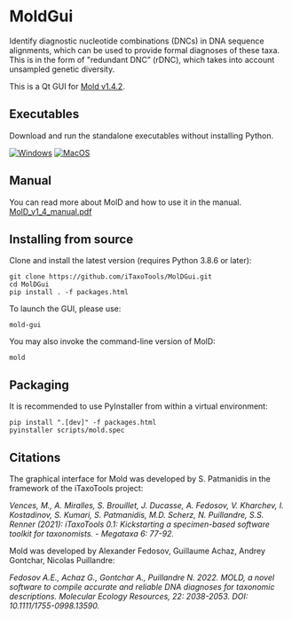 # MoldGui

Identify diagnostic nucleotide combinations (DNCs) in DNA sequence alignments, which can be used to provide formal diagnoses of these taxa. This is in the form of "redundant DNC” (rDNC), which takes into account unsampled genetic diversity.

This is a Qt GUI for [Mold v1.4.2](https://github.com/SashaFedosov/MolD/releases/tag/v1.4).

## Executables

Download and run the standalone executables without installing Python.

[![Windows](https://img.shields.io/badge/Windows-blue.svg?style=for-the-badge&logo=windows)](
    https://github.com/iTaxoTools/MolDGui/releases/download/v1.4.2/MolD-1.4.2-windows-x64.exe)
[![MacOS](https://img.shields.io/badge/macOS-slategray.svg?style=for-the-badge&logo=apple)](
    https://github.com/iTaxoTools/MolDGui/releases/download/v1.4.2/MolD-1.4.2-macos-universal2.dmg)

## Manual
You can read more about MolD and how to use it in the manual.<br>
[MolD_v1_4_manual.pdf](src/itaxotools/mold/gui/docs/MolD_v1_4_manual.pdf)

## Installing from source
Clone and install the latest version (requires Python 3.8.6 or later):
```
git clone https://github.com/iTaxoTools/MolDGui.git
cd MolDGui
pip install . -f packages.html
```

To launch the GUI, please use:
```
mold-gui
```

You may also invoke the command-line version of MolD:
```
mold
```

## Packaging

It is recommended to use PyInstaller from within a virtual environment:
```
pip install ".[dev]" -f packages.html
pyinstaller scripts/mold.spec
```


## Citations

The graphical interface for Mold was developed by S. Patmanidis in the framework of the iTaxoTools project:

<i>Vences, M., A. Miralles, S. Brouillet, J. Ducasse, A. Fedosov, V. Kharchev, I. Kostadinov, S. Kumari, S. Patmanidis, M.D. Scherz, N. Puillandre, S.S. Renner (2021):
iTaxoTools 0.1: Kickstarting a specimen-based software toolkit for taxonomists. - Megataxa 6: 77-92.</i>

Mold was developed by Alexander Fedosov, Guillaume Achaz, Andrey Gontchar, Nicolas Puillandre:

<i>Fedosov A.E., Achaz G., Gontchar A., Puillandre N. 2022. MOLD, a novel software to compile accurate and reliable DNA diagnoses for taxonomic descriptions. Molecular Ecology Resources, 22: 2038-2053. DOI: 10.1111/1755-0998.13590.</i>
